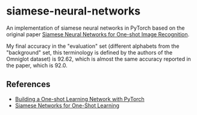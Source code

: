 # siamese-neural-networks
An implementation of siamese neural networks in PyTorch based on the original paper [Siamese Neural Networks for One-shot Image Recognition](https://www.cs.cmu.edu/~rsalakhu/papers/oneshot1.pdf).

My final accuracy in the "evaluation" set (different alphabets from the "background" set, this terminology is defined by the authors of the Omniglot dataset) is 92.62, which is almost the same accuracy reported in the paper, which is 92.0.

## References
- [Building a One-shot Learning Network with PyTorch](https://towardsdatascience.com/building-a-one-shot-learning-network-with-pytorch-d1c3a5fafa4a)
- [Siamese Networks for One-Shot Learning](https://github.com/fangpin/siamese-pytorch)